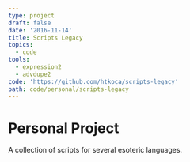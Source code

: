 ```yaml
---
type: project
draft: false
date: '2016-11-14'
title: Scripts Legacy
topics:
  - code
tools:
  - expression2
  - advdupe2
code: 'https://github.com/htkoca/scripts-legacy'
path: code/personal/scripts-legacy
---
```

# Personal Project
A collection of scripts for several esoteric languages.

